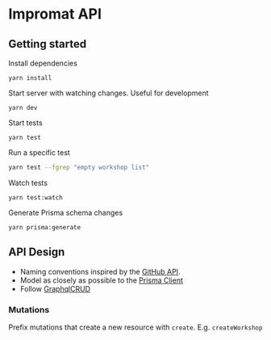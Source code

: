 # Impromat API

## Getting started

Install dependencies

```
yarn install
```

Start server with watching changes. Useful for development

```
yarn dev
```

Start tests

```
yarn test
```

Run a specific test

```bash
yarn test --fgrep "empty workshop list"
```

Watch tests

```
yarn test:watch
```

Generate Prisma schema changes

```
yarn prisma:generate
```

## API Design

- Naming conventions inspired by the [GitHub API](https://docs.github.com/en/graphql/reference/mutations).
- Model as closely as possible to the [Prisma Client](https://www.prisma.io/docs/concepts/components/prisma-client)
- Follow [GraphqlCRUD](https://graphqlcrud.org)

### Mutations

Prefix mutations that create a new resource with `create`. E.g. `createWorkshop`
